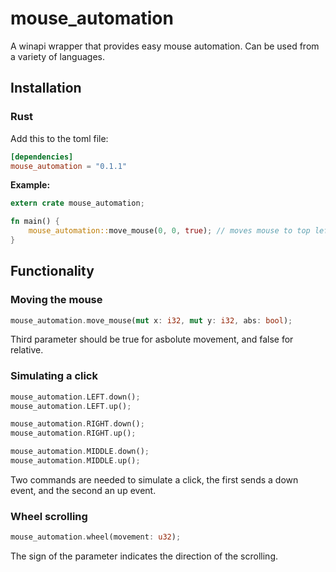 # mouse_automation
A winapi wrapper that provides easy mouse automation. Can be used from a variety of languages.

## Installation
### Rust
Add this to the toml file:
```toml
[dependencies]
mouse_automation = "0.1.1"
```
**Example:**
```Rust
extern crate mouse_automation;

fn main() {
    mouse_automation::move_mouse(0, 0, true); // moves mouse to top left corner
}
```


## Functionality
### Moving the mouse
```Rust
mouse_automation.move_mouse(mut x: i32, mut y: i32, abs: bool);
```

Third parameter should be true for asbolute movement, and false for relative.

### Simulating a click
```Rust
mouse_automation.LEFT.down();  
mouse_automation.LEFT.up();
```

```Rust
mouse_automation.RIGHT.down();  
mouse_automation.RIGHT.up();
```

```Rust
mouse_automation.MIDDLE.down();  
mouse_automation.MIDDLE.up();
```

Two commands are needed to simulate a click, the first sends a down event, and the second an up event. 

### Wheel scrolling
```Rust
mouse_automation.wheel(movement: u32);
```

The sign of the parameter indicates the direction of the scrolling.
